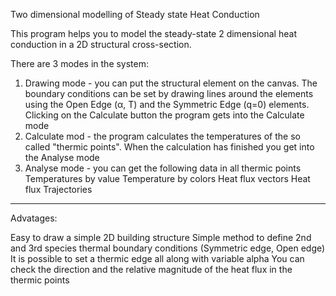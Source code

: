Two dimensional modelling of Steady state Heat Conduction

This program helps you to model the steady-state 2 dimensional heat conduction in a 2D structural cross-section.

There are 3 modes in the system:

1. Drawing mode - you can put the structural element on the canvas. The boundary conditions can be set by drawing lines around the elements using the Open Edge (α, T) and the Symmetric Edge (q=0) elements. Clicking on the Calculate button the program gets into the Calculate mode
2. Calculate mod - the program calculates the temperatures of the so called "thermic points". When the calculation has finished you get into the Analyse mode
3. Analyse mode - you can get the following data in all thermic points
Temperatures by value
Temperature by colors
Heat flux vectors
Heat flux Trajectories
----
Advatages:

Easy to draw a simple 2D building structure
Simple method to define 2nd and 3rd species thermal boundary conditions (Symmetric edge, Open edge)
It is possible to set a thermic edge all along with variable alpha
You can check the direction and the relative magnitude of the heat flux in the thermic points
